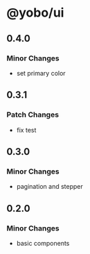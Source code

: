 # @yobo/ui

## 0.4.0

### Minor Changes

- set primary color

## 0.3.1

### Patch Changes

- fix test

## 0.3.0

### Minor Changes

- pagination and stepper

## 0.2.0

### Minor Changes

- basic components
